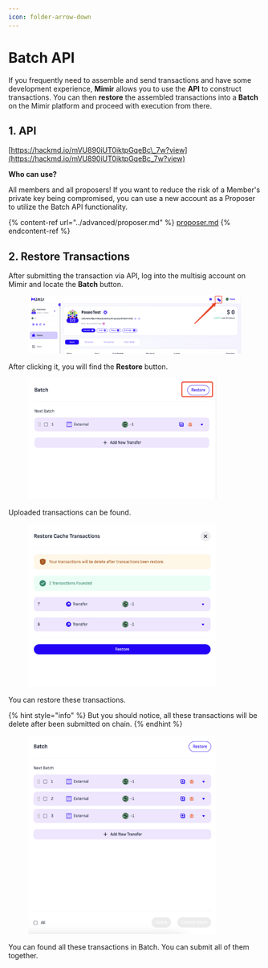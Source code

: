 ```yaml
---
icon: folder-arrow-down
---
```


# Batch API

If you frequently need to assemble and send transactions and have some development experience, **Mimir** allows you to use the **API** to construct transactions. You can then **restore** the assembled transactions into a **Batch** on the Mimir platform and proceed with execution from there.

## 1. API

[https://hackmd.io/mVU890iUT0iktpGqeBc\_7w?view](https://hackmd.io/mVU890iUT0iktpGqeBc_7w?view)

**Who can use?**

All members and all proposers! If you want to reduce the risk of a Member's private key being compromised, you can use a new account as a Proposer to utilize the Batch API functionality.

{% content-ref url="../advanced/proposer.md" %}
[proposer.md](../advanced/proposer.md)
{% endcontent-ref %}

## 2. Restore Transactions

After submitting the transaction via API, log into the multisig account on Mimir and locate the **Batch** button.

<figure><img src="../.gitbook/assets/image (1) (1) (1) (1) (1) (1).png" alt=""><figcaption></figcaption></figure>

After clicking it, you will find the **Restore** button.

<figure><img src="../.gitbook/assets/image (1) (1) (1) (1) (1) (1) (1).png" alt="" width="375"><figcaption></figcaption></figure>

Uploaded transactions can be found.

<figure><img src="../.gitbook/assets/image (2) (1) (1) (1).png" alt="" width="375"><figcaption></figcaption></figure>

You can restore these transactions.&#x20;

{% hint style="info" %}
But you should notice, all these transactions will be delete after been submitted on chain.
{% endhint %}

<figure><img src="../.gitbook/assets/image (3) (1) (1).png" alt="" width="375"><figcaption></figcaption></figure>

You can found all these transactions in Batch. You can submit all of them together.
